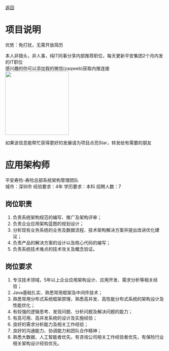[返回](../../)

# 项目说明

优势：免打扰，无需开放简历

本人非猎头，非人事，纯IT同事分享内部推荐职位，每天更新平安集团2个月内发的IT职位  
感兴趣的你可以添加我的微信(zaqweb)获取内推连接  
<img src="https://github.com/zaqweb/PA-IT-JOBS/blob/master/WechatICode.jpeg"  height="200" width="200">

如果该信息能帮忙获得更好的发展请为项目点亮Star，转发给有需要的朋友

# 应用架构师
平安寿险-寿险总部系统架构管理团队  
城市：深圳市 经验要求：4年 学历要求：本科  招聘人数：7

## 岗位职责
1. 负责系统架构规范的编写、推广及架构评审；
2. 负责企业应用架构蓝图的规划设计；
3. 分析现有业务系统的业务及数据流程、技术架构解决方案并提出改进优化建议；
4. 负责产品的解决方案的设计以及核心代码的编写；
5. 负责系统技术难点的技术攻关及概念验证。

## 岗位要求
1. 专注技术领域，5年以上企业应用架构设计、应用开发、需求分析等相关经验；
2. Java基础扎实、熟悉常用框架及中间件技术；
3. 熟悉常用分布式系统框架原理，熟悉高并发、高性能分布式系统的架构设计及性能优化；
5. 有较强的逻辑思考、发现问题、分析问题及解决问题的能力；
6. 有高可用、高并发系统的设计及实施经验；
7. 良好的需求分析能力及相关工作经验；
8. 良好的沟通能力、协调能力和团队合作精神；
7. 熟悉大数据、人工智能者优先，有咨询公司相关工作经验者优先，有保险行业相关架构设计经验优先。




